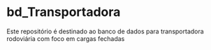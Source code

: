 # bd_Transportadora
Este repositório é destinado ao banco de dados para transportadora rodoviária com foco em cargas fechadas
